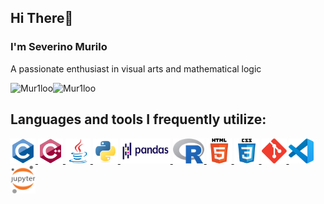 ## Hi There👋
### I'm Severino Murilo

A passionate enthusiast in visual arts and mathematical logic

<div>
    <p>
        <img align="left" src="https://github-readme-stats.vercel.app/api?username=Mur1loo&show_icons=true&locale=en" alt="Mur1loo" />
    </p>
    <p>
        <img align="left" src="https://github-readme-stats.vercel.app/api/top-langs?username=Mur1loo&show_icons=true&locale=en&layout=compact" alt="Mur1loo" />
    </p>
    <br />
</div>

## Languages and tools I frequently utilize:
<p align="left">
    <a href="https://www.cprogramming.com/" target="_blank" rel="noreferrer"> 
        <img src="icons/c.svg" alt="C" width="40" height="40" /> 
    </a> 
    <a href="https://cplusplus.com/" target="_blank" rel="noreferrer"> 
        <img src="icons/cplusplus.svg" alt="C++" width="40" height="40" /> 
    </a> 
    <a href="https://www.java.com" target="_blank" rel="noreferrer"> 
        <img src="icons/java.svg" alt="Java" width="40" height="40" /> 
    </a> 
    <a href="https://www.python.org" target="_blank" rel="noreferrer"> 
        <img src="icons/python.svg" alt="Python" width="40" height="40" /> 
    </a> 
    <a href="https://pandas.pydata.org/" target="_blank" rel="noreferrer"> 
        <img src="icons/pandas.svg" alt="Pandas" width="80" height="40" /> 
    </a> 
    <a href="https://www.r-project.org/" target="_blank" rel="noreferrer"> 
        <img src="icons/r.svg" alt="R" width="50" height="40" /> 
    </a> 
    <a href="https://www.w3.org/html/" target="_blank" rel="noreferrer"> 
        <img src="icons/html5.svg" alt="HTML5" width="40" height="40" /> 
    </a>
    <a href="https://www.w3schools.com/css/" target="_blank" rel="noreferrer"> 
        <img src="icons/css3.svg" alt="CSS3" width="40" height="40" /> 
    <a href="https://git-scm.com/" target="_blank" rel="noreferrer"> 
        <img src="icons/git.svg" alt="Git" width="40" height="40"/> 
    </a> 
    <a href="https://code.visualstudio.com/brand" target="_blank" rel="noreferrer"> 
        <img src="icons/vscode.png" alt="VSCode" width="40" height="40" /> 
    </a> 
    <a href="https://jupyter.org/" target="_blank" rel="noreferrer"> 
        <img src="icons/jupyter.png" alt="Jupyter" width="40" height="45" /> 
    </a> 
</p>
